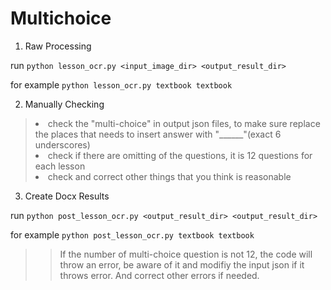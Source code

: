 # Multichoice

1. Raw Processing

run ```python lesson_ocr.py <input_image_dir> <output_result_dir>```

for example ```python lesson_ocr.py textbook textbook```

2. Manually Checking

><li> check the "multi-choice" in output json files, to make sure replace the places that needs to insert answer with "______"(exact 6 underscores)
><li>  check if there are omitting of the questions, it is 12 questions for each lesson
><li>  check and correct other things that you think is reasonable

3. Create Docx Results

run ```python post_lesson_ocr.py <output_result_dir> <output_result_dir>```

for example ```python post_lesson_ocr.py textbook textbook```

>>If the number of multi-choice question is not 12, the code will throw an error, be aware of it and modifiy the input json if it throws error. And correct other errors if needed.
